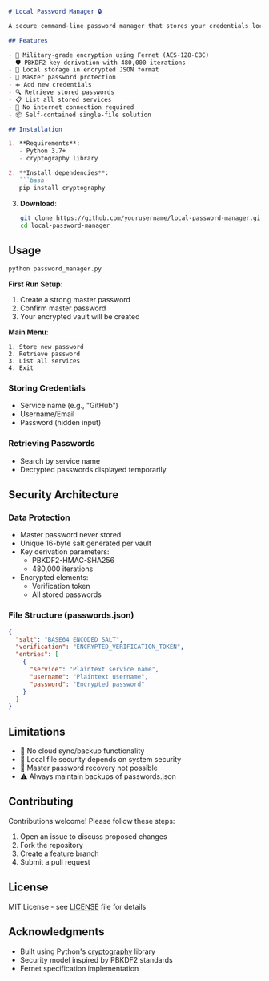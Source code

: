 ```markdown
# Local Password Manager 🔒

A secure command-line password manager that stores your credentials locally with strong encryption. Built for users who want to maintain complete control over their password storage.

## Features

- 🔐 Military-grade encryption using Fernet (AES-128-CBC)
- 🛡️ PBKDF2 key derivation with 480,000 iterations
- 📁 Local storage in encrypted JSON format
- 🔑 Master password protection
- ➕ Add new credentials
- 🔍 Retrieve stored passwords
- 📋 List all stored services
- 🚫 No internet connection required
- 📦 Self-contained single-file solution

## Installation

1. **Requirements**:
   - Python 3.7+
   - cryptography library

2. **Install dependencies**:
   ```bash
   pip install cryptography
   ```

3. **Download**:
   ```bash
   git clone https://github.com/yourusername/local-password-manager.git
   cd local-password-manager
   ```

## Usage

```bash
python password_manager.py
```

**First Run Setup**:
1. Create a strong master password
2. Confirm master password
3. Your encrypted vault will be created

**Main Menu**:
```
1. Store new password
2. Retrieve password
3. List all services
4. Exit
```

### Storing Credentials
- Service name (e.g., "GitHub")
- Username/Email
- Password (hidden input)

### Retrieving Passwords
- Search by service name
- Decrypted passwords displayed temporarily

## Security Architecture

### Data Protection
- Master password never stored
- Unique 16-byte salt generated per vault
- Key derivation parameters:
  - PBKDF2-HMAC-SHA256
  - 480,000 iterations
- Encrypted elements:
  - Verification token
  - All stored passwords

### File Structure (passwords.json)
```json
{
  "salt": "BASE64_ENCODED_SALT",
  "verification": "ENCRYPTED_VERIFICATION_TOKEN",
  "entries": [
    {
      "service": "Plaintext service name",
      "username": "Plaintext username",
      "password": "Encrypted password"
    }
  ]
}
```

## Limitations

- 🔄 No cloud sync/backup functionality
- 📁 Local file security depends on system security
- 🔑 Master password recovery not possible
- ⚠️ Always maintain backups of passwords.json

## Contributing

Contributions welcome! Please follow these steps:
1. Open an issue to discuss proposed changes
2. Fork the repository
3. Create a feature branch
4. Submit a pull request

## License

MIT License - see [LICENSE](LICENSE) file for details

## Acknowledgments

- Built using Python's [cryptography](https://cryptography.io/) library
- Security model inspired by PBKDF2 standards
- Fernet specification implementation
```